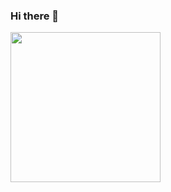 ### Hi there 👋
<img src = "https://media.giphy.com/media/HscDLzkO8EOTmgkhQP/giphy.gif" width="240" height = "240">

